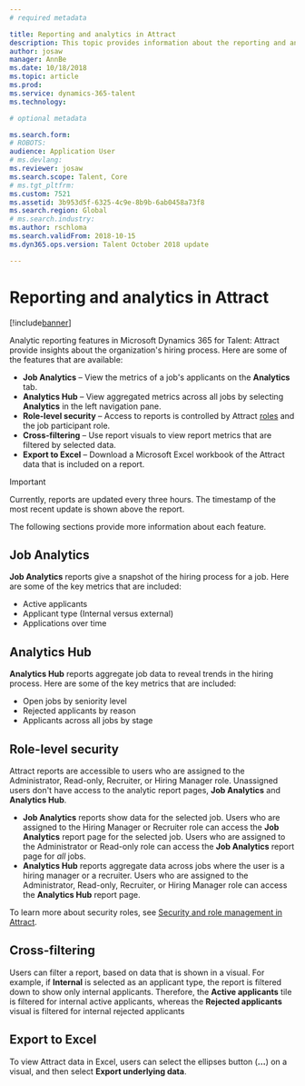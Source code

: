 ```yaml
---
# required metadata

title: Reporting and analytics in Attract
description: This topic provides information about the reporting and analytics features in Microsoft Dynamics 365 for Talent - Attract.
author: josaw
manager: AnnBe
ms.date: 10/18/2018
ms.topic: article
ms.prod: 
ms.service: dynamics-365-talent
ms.technology: 

# optional metadata

ms.search.form: 
# ROBOTS: 
audience: Application User
# ms.devlang: 
ms.reviewer: josaw
ms.search.scope: Talent, Core
# ms.tgt_pltfrm: 
ms.custom: 7521
ms.assetid: 3b953d5f-6325-4c9e-8b9b-6ab0458a73f8
ms.search.region: Global
# ms.search.industry: 
ms.author: rschloma
ms.search.validFrom: 2018-10-15
ms.dyn365.ops.version: Talent October 2018 update

---
```


# Reporting and analytics in Attract

[!include[banner](../includes/banner.md)]

Analytic reporting features in Microsoft Dynamics 365 for Talent: Attract provide insights about the organization's hiring process. Here are some of the features that are available:

- **Job Analytics** – View the metrics of a job's applicants on the **Analytics** tab.
- **Analytics Hub** – View aggregated metrics across all jobs by selecting **Analytics** in the left navigation pane.
- **Role-level security** – Access to reports is controlled by Attract [roles](./security-attract.md) and the job participant role.
- **Cross-filtering** – Use report visuals to view report metrics that are filtered by selected data.
- **Export to Excel** – Download a Microsoft Excel workbook of the Attract data that is included on a report.

> [!IMPORTANT]
> Currently, reports are updated every three hours. The timestamp of the most recent update is shown above the report.

The following sections provide more information about each feature.

## Job Analytics

**Job Analytics** reports give a snapshot of the hiring process for a job. Here are some of the key metrics that are included:

- Active applicants
- Applicant type (Internal versus external)
- Applications over time

## Analytics Hub

**Analytics Hub** reports aggregate job data to reveal trends in the hiring process. Here are some of the key metrics that are included:

- Open jobs by seniority level
- Rejected applicants by reason
- Applicants across all jobs by stage

## Role-level security

Attract reports are accessible to users who are assigned to the Administrator, Read-only, Recruiter, or Hiring Manager role. Unassigned users don't have access to the analytic report pages, **Job Analytics** and **Analytics Hub**.

- **Job Analytics** reports show data for the selected job. Users who are assigned to the Hiring Manager or Recruiter role can access the **Job Analytics** report page for the selected job. Users who are assigned to the Administrator or Read-only role can access the **Job Analytics** report page for *all* jobs.
- **Analytics Hub** reports aggregate data across jobs where the user is a hiring manager or a recruiter. Users who are assigned to the Administrator, Read-only, Recruiter, or Hiring Manager role can access the **Analytics Hub** report page.

To learn more about security roles, see [Security and role management in Attract](./security-attract.md).

## Cross-filtering

Users can filter a report, based on data that is shown in a visual. For example, if **Internal** is selected as an applicant type, the report is filtered down to show only internal applicants. Therefore, the **Active applicants** tile is filtered for internal active applicants, whereas the **Rejected applicants** visual is filtered for  internal rejected applicants

## Export to Excel

To view Attract data in Excel, users can select the ellipses button (**...**) on a visual, and then select **Export underlying data**.
